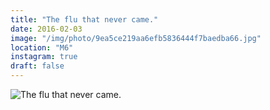 ```yaml
---
title: "The flu that never came."
date: 2016-02-03
image: "/img/photo/9ea5ce219aa6efb5836444f7baedba66.jpg"
location: "M6"
instagram: true
draft: false
---
```


![The flu that never came.](/img/photo/9ea5ce219aa6efb5836444f7baedba66.jpg)
